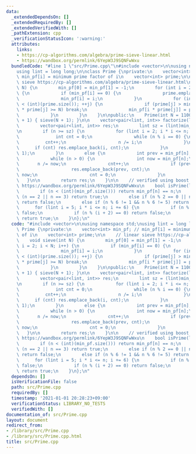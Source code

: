 ```yaml
---
data:
  _extendedDependsOn: []
  _extendedRequiredBy: []
  _extendedVerifiedWith: []
  _pathExtension: cpp
  _verificationStatusIcon: ':warning:'
  attributes:
    links:
    - https://cp-algorithms.com/algebra/prime-sieve-linear.html
    - https://wandbox.org/permlink/6YepW3J9SQNFwWxu
  bundledCode: "#line 1 \"src/Prime.cpp\"\n#include <vector>\n\nusing namespace std;\n\
    using lint = long long;\n\nclass Prime {\nprivate:\n    vector<int> min_pf; //\
    \ min_pf[i] = minimum prime factor of i\n    vector<int> prime;\n\n    // linear\
    \ sieve https://cp-algorithms.com/algebra/prime-sieve-linear.html\n    void sieve(int\
    \ N) {\n        min_pf[0] = min_pf[1] = -1;\n        for (int i = 2; i < N; i++)\
    \ {\n            if (min_pf[i] == 0) {\n                prime.emplace_back(i);\n\
    \                min_pf[i] = i;\n            }\n            for (int j = 0; j\
    \ < (int)(prime.size()); ++j) {\n                if (prime[j] > min_pf[i] || i\
    \ * prime[j] >= N) break;\n                min_pf[i * prime[j]] = prime[j];\n\
    \            }\n        }\n    }\n\npublic:\n    Prime(int N = 1100000) : min_pf(N\
    \ + 1) { sieve(N + 1); }\n\n    vector<pair<lint, int>> factorize(lint n) {\n\
    \        vector<pair<lint, int>> res;\n        lint sz = (lint)min_pf.size();\n\
    \n        if (n >= sz) {\n            for (lint i = 2; i * i <= n; i++) {\n  \
    \              int cnt = 0;\n                while (n % i == 0) {\n          \
    \          cnt++;\n                    n /= i;\n                }\n          \
    \      if (cnt) res.emplace_back(i, cnt);\n            }\n            res.emplace_back(n,\
    \ 1);\n        }\n        else {\n            int prev = min_pf[n], cnt = -1;\n\
    \            while (n > 0) {\n                int now = min_pf[n];\n         \
    \       n /= now;\n                cnt++;\n                if (prev != now) {\n\
    \                    res.emplace_back(prev, cnt);\n                    prev =\
    \ now;\n                    cnt = 0;\n                }\n            }\n     \
    \   }\n\n        return res;\n    }\n\n    // verified using boost miller_rabin_test\
    \ https://wandbox.org/permlink/6YepW3J9SQNFwWxu\n    bool isPrime(lint n) {\n\
    \        if (n < (int)(min_pf.size())) return min_pf[n] == n;\n        else if\
    \ (n == 2 || n == 3) return true;\n        else if (n % 2 == 0 || n % 3 == 0)\
    \ return false;\n        else if (n % 6 != 1 && n % 6 != 5) return false;\n  \
    \      for (lint i = 5; i * i <= n; i += 6) {\n            if (n % i == 0) return\
    \ false;\n            if (n % (i + 2) == 0) return false;\n        }\n       \
    \ return true;\n    }\n};\n"
  code: "#include <vector>\n\nusing namespace std;\nusing lint = long long;\n\nclass\
    \ Prime {\nprivate:\n    vector<int> min_pf; // min_pf[i] = minimum prime factor\
    \ of i\n    vector<int> prime;\n\n    // linear sieve https://cp-algorithms.com/algebra/prime-sieve-linear.html\n\
    \    void sieve(int N) {\n        min_pf[0] = min_pf[1] = -1;\n        for (int\
    \ i = 2; i < N; i++) {\n            if (min_pf[i] == 0) {\n                prime.emplace_back(i);\n\
    \                min_pf[i] = i;\n            }\n            for (int j = 0; j\
    \ < (int)(prime.size()); ++j) {\n                if (prime[j] > min_pf[i] || i\
    \ * prime[j] >= N) break;\n                min_pf[i * prime[j]] = prime[j];\n\
    \            }\n        }\n    }\n\npublic:\n    Prime(int N = 1100000) : min_pf(N\
    \ + 1) { sieve(N + 1); }\n\n    vector<pair<lint, int>> factorize(lint n) {\n\
    \        vector<pair<lint, int>> res;\n        lint sz = (lint)min_pf.size();\n\
    \n        if (n >= sz) {\n            for (lint i = 2; i * i <= n; i++) {\n  \
    \              int cnt = 0;\n                while (n % i == 0) {\n          \
    \          cnt++;\n                    n /= i;\n                }\n          \
    \      if (cnt) res.emplace_back(i, cnt);\n            }\n            res.emplace_back(n,\
    \ 1);\n        }\n        else {\n            int prev = min_pf[n], cnt = -1;\n\
    \            while (n > 0) {\n                int now = min_pf[n];\n         \
    \       n /= now;\n                cnt++;\n                if (prev != now) {\n\
    \                    res.emplace_back(prev, cnt);\n                    prev =\
    \ now;\n                    cnt = 0;\n                }\n            }\n     \
    \   }\n\n        return res;\n    }\n\n    // verified using boost miller_rabin_test\
    \ https://wandbox.org/permlink/6YepW3J9SQNFwWxu\n    bool isPrime(lint n) {\n\
    \        if (n < (int)(min_pf.size())) return min_pf[n] == n;\n        else if\
    \ (n == 2 || n == 3) return true;\n        else if (n % 2 == 0 || n % 3 == 0)\
    \ return false;\n        else if (n % 6 != 1 && n % 6 != 5) return false;\n  \
    \      for (lint i = 5; i * i <= n; i += 6) {\n            if (n % i == 0) return\
    \ false;\n            if (n % (i + 2) == 0) return false;\n        }\n       \
    \ return true;\n    }\n};\n"
  dependsOn: []
  isVerificationFile: false
  path: src/Prime.cpp
  requiredBy: []
  timestamp: '2021-01-01 20:28:23+09:00'
  verificationStatus: LIBRARY_NO_TESTS
  verifiedWith: []
documentation_of: src/Prime.cpp
layout: document
redirect_from:
- /library/src/Prime.cpp
- /library/src/Prime.cpp.html
title: src/Prime.cpp
---
```

